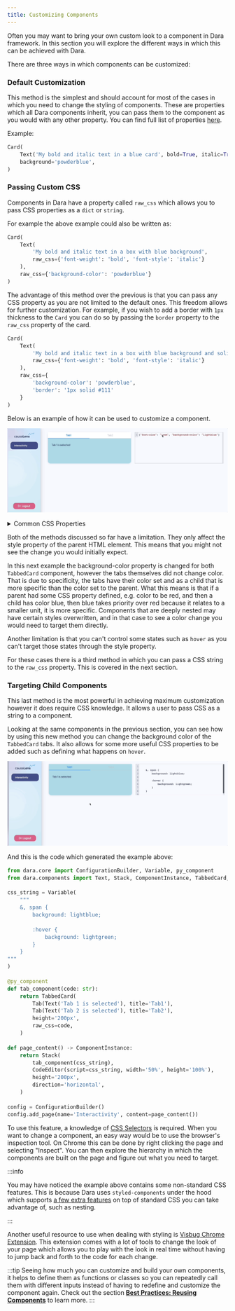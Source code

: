```yaml
---
title: Customizing Components
---
```


Often you may want to bring your own custom look to a component in Dara framework. In this section you will explore the different ways in which this can be achieved with Dara.

There are three ways in which components can be customized:

### Default Customization

This method is the simplest and should account for most of the cases in which you need to change the styling of components. These are properties which all Dara components inherit, you can pass them to the component as you would with any other property. You can find full list of properties [here](../../reference/dara/core/definitions/#styledcomponentinstance).

Example:

```python
Card(
    Text('My bold and italic text in a blue card', bold=True, italic=True),
    background='powderblue',
)
```

### Passing Custom CSS

Components in Dara have a property called `raw_css` which allows you to pass CSS properties as a `dict` or `string`.

For example the above example could also be written as:

```python
Card(
    Text(
        'My bold and italic text in a box with blue background',
        raw_css={'font-weight': 'bold', 'font-style': 'italic'}
    ),
    raw_css={'background-color': 'powderblue'}
)
```

The advantage of this method over the previous is that you can pass any CSS property as you are not limited to the default ones. This freedom allows for further customization. For example, if you wish to add a border with `1px` thickness to the `Card` you can do so by passing the `border` property to the `raw_css` property of the card.

```python
Card(
    Text(
        'My bold and italic text in a box with blue background and solid border',
        raw_css={'font-weight': 'bold', 'font-style': 'italic'}
    ),
    raw_css={
        'background-color': 'powderblue',
        'border': '1px solid #111'
    }
)
```

Below is an example of how it can be used to customize a component.

![raw_css as dict example](../assets/styling/raw_css_dict.gif)

<details>
<summary> Common CSS Properties</summary>

Below you will see some commonly used CSS Properties. These properties are measured with different units. It is helpful to know that CSS measures length in two different ways.

**Absolute**

Absolute lengths take on a fixed length. Absolute lengths should be in pixel units (`px`).

**Relative**

Relative lengths take on a length relative to another length property. For example, relative units can be relative to the font-size of the element (`em`) or relative to the parent element (`%`).

You can learn more about CSS units [here](https://developer.mozilla.org/en-US/docs/Learn/CSS/Building_blocks/Values_and_units).

<h3> Properties </h3>

<h4> Text Color </h4>

The most common ways to set the `color` property are the following:

1. Hex Values: `{'color': '#000000'}`
2. RGB: `{'color': 'rgb(0, 0, 0)'}`
3. Named colors: `{'color': 'red'}`

<h4> Font Size </h4>

The most common ways to set the `font-size` property are the following:

1. Absolute length: `{'font-size': '24px'}`
2. Relative length: `{'font-size': '1em'}`

<h4> Background Color </h4>

The most common ways to set the `background-color` property are the following:

1. Hex Values: `{'background-color': '#000000'}`
2. RGB: `{'background-color': 'rgb(0, 0, 0)'}`
3. Named colors: `{'background-color': 'red'}`

<h4> Height and Width </h4>

The most common ways to set the `height` and `width` property are the following:

1. Absolute length: `{'height': '300px', 'width': '440px'}`
2. Relative length: `{'height': '90%', 'width': '50%'}`

`height` and `width` can also be set with a percentage of the window width and height with the properties `vh` and `vw` respectively. These also use percentages.

<h4> Border </h4>

The `border-style` property can take many values but below are a few examples:

1. dotted: `{'border-style': 'dotted'}`
2. dashed: `{'border-style': 'dashed'}`
3. solid: `{'border-style': 'solid'}`
4. double: `{'border-style': 'double'}`

The most common ways to set the `border-width` property are the following:

1. Absolute length: `{'border-width': '5px'}`
2. Relative length: `{'border-width': '1rem'}`

The most common ways to set the `border-color` property are the following:

1. Hex Values: `{'border-color': '#000000'}`
2. RGB: `{'border-color': 'rgb(0, 0, 0)'}`
3. Named colors: `{'border-color': 'red'}`

The most common way to set the `border-radius` property is the following:

1. Absolute length: `{'border-radius': '5px'}`

<h4> Padding </h4>

Padding is the transparent space in-between the border and content of an HTML element. Since each element can be thought of as a box, you can set the padding on all four sides of the box.

The `padding-top`, `padding-right`, `padding-bottom`, and `padding-left` properties can take the following types values:

1. Length (px, em, etc.): `{'padding-top': '3px', 'padding-right': '3px', 'padding-bottom': '3px', 'padding-left': '3px'}`
2. Percentage: `{'padding-top': '5%', 'padding-right': '5%', 'padding-bottom': '5%', 'padding-left': '5%'}`

<h4> Margin </h4>

Margin is the transparent space between the border and other HTML elements. Since each element can be thought of as a box, you can set the margin on all four sides of the box.

The `margin-top`, `margin-right`, `margin-bottom`, and `margin-left` properties can take the following types of values:

1. Length (px, em, etc.): `{'margin-top': '3px', 'margin-right': '3px',  'margin-bottom': '3px', 'margin-left': '3px'}`
2. Percentage: `{'margin-top': '5%', 'margin-right': '5%', 'margin-bottom': '5%', 'margin-left': '5%'}`

Border, padding, and margin are all a part of the HTML box model which you can learn more about [here](https://developer.mozilla.org/en-US/docs/Learn/CSS/Building_blocks/The_box_model).

:::tip
Many properties in CSS can use shorthand.

Example 1: `{'margin-top': '3px', 'margin-right': '3px',  'margin-bottom': '3px', 'margin-left': '3px'}` can be specified simply as `{'margin': '3px 3px 3px 3px'}`

Example 2: `{'border-width': '5px', 'border-style': 'dotted', 'border-color': 'red'}` can be specified simply as `{'border': '5px dotted red'}`
:::

This is just a brief overview of some CSS properties. To learn more about CSS, check out the [MDN Web Docs](https://developer.mozilla.org/en-US/docs/Web/CSS#reference).

</details>

Both of the methods discussed so far have a limitation. They only affect the style property of the parent HTML element. This means that you might not see the change you would initially expect.

In this next example the background-color property is changed for both `TabbedCard` component, however the tabs themselves did not change color. That is due to specificity, the tabs have their color set and as a child that is more specific than the color set to the parent. What this means is that if a parent had some CSS property defined, e.g. color to be red, and then a child has color blue, then blue takes priority over red because it relates to a smaller unit, it is more specific. Components that are deeply nested may have certain styles overwritten, and in that case to see a color change you would need to target them directly.

Another limitation is that you can't control some states such as `hover` as you can't target those states through the style property.

For these cases there is a third method in which you can pass a CSS string to the `raw_css` property. This is covered in the next section.

### Targeting Child Components

This last method is the most powerful in achieving maximum customization however it does require CSS knowledge. It allows a user to pass CSS as a string to a component.

Looking at the same components in the previous section, you can see how by using this new method you can change the background color of the `TabbedCard` tabs. It also allows for some more useful CSS properties to be added such as defining what happens on `hover`.

![raw_css as string example](../assets/styling/raw_css_string.gif)

And this is the code which generated the example above:

```python
from dara.core import ConfigurationBuilder, Variable, py_component
from dara.components import Text, Stack, ComponentInstance, TabbedCard, Tab, CodeEditor

css_string = Variable(
    """
    &, span {
        background: lightblue;

        :hover {
            background: lightgreen;
        }
    }
"""
)

@py_component
def tab_component(code: str):
    return TabbedCard(
        Tab(Text('Tab 1 is selected'), title='Tab1'),
        Tab(Text('Tab 2 is selected'), title='Tab2'),
        height='200px',
        raw_css=code,
    )

def page_content() -> ComponentInstance:
    return Stack(
        tab_component(css_string),
        CodeEditor(script=css_string, width='50%', height='100%'),
        height='200px',
        direction='horizontal',
    )

config = ConfigurationBuilder()
config.add_page(name='Interactivity', content=page_content())
```

To use this feature, a knowledge of [CSS Selectors](https://www.w3schools.com/CSSREF/css_selectors.php) is required. When you want to change a component, an easy way would be to use the browser's inspection tool. On Chrome this can be done by right clicking the page and selecting "Inspect".
You can then explore the hierarchy in which the components are built on the page and figure out what you need to target.

:::info

You may have noticed the example above contains some non-standard CSS features. This is because Dara uses `styled-components` under the hood which supports [a few extra features](https://styled-components.com/docs/basics#pseudoelements-pseudoselectors-and-nesting) on top of standard CSS you can take advantage of, such as nesting.

:::

Another useful resource to use when dealing with styling is [Visbug Chrome Extension](https://chrome.google.com/webstore/detail/visbug/cdockenadnadldjbbgcallicgledbeoc?hl=en). This extension comes with a lot of tools to change the look of your page which allows you to play with the look in real time without having to jump back and forth to the code for each change.

:::tip
Seeing how much you can customize and build your own components, it helps to define them as functions or classes so you can repeatedly call them with different inputs instead of having to redefine and customize the component again. Check out the section [**Best Practices: Reusing Components**](../best-practices/reusing-components) to learn more.
:::
